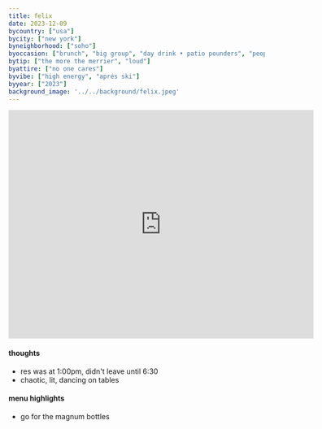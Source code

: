 ```yaml
---
title: felix
date: 2023-12-09
bycountry: ["usa"]
bycity: ["new york"]
byneighborhood: ["soho"]
byoccasion: ["brunch", "big group", "day drink • patio pounders", "people watching"]
bytip: ["the more the merrier", "loud"]
byattire: ["no one cares"]
byvibe: ["high energy", "aprés ski"]
byyear: ["2023"]
background_image: '../../background/felix.jpeg'
---
```


<iframe src="https://www.google.com/maps/embed?pb=!1m18!1m12!1m3!1d3023.794421953438!2d-74.00637172335746!3d40.72254187139202!2m3!1f0!2f0!3f0!3m2!1i1024!2i768!4f13.1!3m3!1m2!1s0x89c2598b75cf8913%3A0x7a754a0ad3d32617!2sFelix!5e0!3m2!1sen!2sus!4v1704217477292!5m2!1sen!2sus" width="600" height="450" style="border:0;" allowfullscreen="" loading="lazy" referrerpolicy="no-referrer-when-downgrade"></iframe>

#### thoughts
 * res was at 1:00pm, didn't leave until 6:30
 * chaotic, lit, dancing on tables

#### menu highlights
 * go for the magnum bottles

